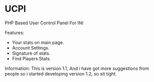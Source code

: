 UCPI
====

PHP Based User Control Panel For INI


Features:
- Your stats on main page.
- Account Settings.
- Signature of stats.
- Find Players Stats.


Information:
This is version 1.1, And i have got more suggestions from people so i started developing version 1.2, so sit tight.
